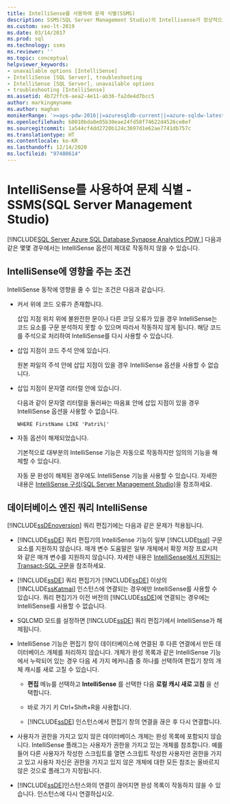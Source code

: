 ```yaml
---
title: IntelliSense를 사용하여 문제 식별(SSMS)
description: SSMS(SQL Server Management Studio)의 Intellisense가 정상적으로 작동하지 않는 경우에 대해 알아봅니다.
ms.custom: seo-lt-2019
ms.date: 03/14/2017
ms.prod: sql
ms.technology: ssms
ms.reviewer: ''
ms.topic: conceptual
helpviewer_keywords:
- unavailable options [IntelliSense]
- IntelliSense [SQL Server], troubleshooting
- IntelliSense [SQL Server], unavailable options
- troubleshooting [IntelliSense]
ms.assetid: 4b72ffc6-aea2-4e11-ab36-fa2de4d7bcc5
author: markingmyname
ms.author: maghan
monikerRange: '>=aps-pdw-2016||=azuresqldb-current||=azure-sqldw-latest||>=sql-server-2016||>=sql-server-linux-2017||=azuresqldb-mi-current'
ms.openlocfilehash: b8010bda8e05b30eae24fd58f74622d4526ce8ef
ms.sourcegitcommit: 1a544cf4dd2720b124c3697d1e62ae7741db757c
ms.translationtype: HT
ms.contentlocale: ko-KR
ms.lasthandoff: 12/14/2020
ms.locfileid: "97480614"
---
```

# <a name="identify-issues-with-intellisense---sql-server-management-studio-ssms"></a>IntelliSense를 사용하여 문제 식별 - SSMS(SQL Server Management Studio)
[!INCLUDE[SQL Server Azure SQL Database Synapse Analytics PDW ](../../includes/applies-to-version/sql-asdb-asdbmi-asa-pdw.md)]
  다음과 같은 몇몇 경우에서는 IntelliSense 옵션이 제대로 작동하지 않을 수 있습니다.  
  
## <a name="conditions-that-affect-intellisense"></a>IntelliSense에 영향을 주는 조건  
 IntelliSense 동작에 영향을 줄 수 있는 조건은 다음과 같습니다.  
  
-   커서 위에 코드 오류가 존재합니다.  
  
     삽입 지점 위치 위에 불완전한 문이나 다른 코딩 오류가 있을 경우 IntelliSense는 코드 요소를 구문 분석하지 못할 수 있으며 따라서 작동하지 않게 됩니다. 해당 코드를 주석으로 처리하여 IntelliSense를 다시 사용할 수 있습니다.  
  
-   삽입 지점이 코드 주석 안에 있습니다.  
  
     원본 파일의 주석 안에 삽입 지점이 있을 경우 IntelliSense 옵션을 사용할 수 없습니다.  
  
-   삽입 지점이 문자열 리터럴 안에 있습니다.  
  
     다음과 같이 문자열 리터럴을 둘러싸는 따옴표 안에 삽입 지점이 있을 경우 IntelliSense 옵션을 사용할 수 없습니다.  
  
     `WHERE FirstName LIKE 'Patri%|'`  
  
-   자동 옵션이 해제되었습니다.  
  
     기본적으로 대부분의 IntelliSense 기능은 자동으로 작동하지만 임의의 기능을 해제할 수 있습니다.  
  
     자동 문 완성이 해제된 경우에도 IntelliSense 기능을 사용할 수 있습니다. 자세한 내용은 [IntelliSense 구성&#40;SQL Server Management Studio&#41;](./configure-intellisense-sql-server-management-studio.md)을 참조하세요.  
  
## <a name="database-engine-query-intellisense"></a>데이터베이스 엔진 쿼리 IntelliSense  
 [!INCLUDE[ssDEnoversion](../../includes/ssdenoversion-md.md)] 쿼리 편집기에는 다음과 같은 문제가 적용됩니다.  
  
-   [!INCLUDE[ssDE](../../includes/ssde-md.md)] 쿼리 편집기의 IntelliSense 기능이 일부 [!INCLUDE[tsql](../../includes/tsql-md.md)] 구문 요소를 지원하지 않습니다. 매개 변수 도움말은 일부 개체에서 확장 저장 프로시저와 같은 매개 변수를 지원하지 않습니다. 자세한 내용은 [IntelliSense에서 지원되는 Transact-SQL 구문](./transact-sql-syntax-supported-by-intellisense.md)을 참조하세요.  
  
-   [!INCLUDE[ssDE](../../includes/ssde-md.md)] 쿼리 편집기가 [!INCLUDE[ssDE](../../includes/ssde-md.md)] 이상의 [!INCLUDE[ssKatmai](../../includes/sskatmai-md.md)] 인스턴스에 연결되는 경우에만 IntelliSense를 사용할 수 있습니다. 쿼리 편집기가 이전 버전의 [!INCLUDE[ssDE](../../includes/ssde-md.md)]에 연결되는 경우에는 IntelliSense를 사용할 수 없습니다.  
  
-   SQLCMD 모드를 설정하면 [!INCLUDE[ssDE](../../includes/ssde-md.md)] 쿼리 편집기에서 IntelliSense가 해제됩니다.  
  
-   IntelliSense 기능은 편집기 창이 데이터베이스에 연결된 후 다른 연결에서 만든 데이터베이스 개체를 처리하지 않습니다. 개체가 완성 목록과 같은 IntelliSense 기능에서 누락되어 있는 경우 다음 세 가지 메커니즘 중 하나를 선택하여 편집기 창의 개체 캐시를 새로 고칠 수 있습니다.  
  
    -   **편집** 메뉴를 선택하고 **IntelliSense** 를 선택한 다음 **로컬 캐시 새로 고침** 을 선택합니다.  
  
    -   바로 가기 키 Ctrl+Shift+R을 사용합니다.  
  
    -   [!INCLUDE[ssDE](../../includes/ssde-md.md)] 인스턴스에서 편집기 창의 연결을 끊은 후 다시 연결합니다.  
  
-   사용자가 권한을 가지고 있지 않은 데이터베이스 개체는 완성 목록에 포함되지 않습니다. IntelliSense 플래그는 사용자가 권한을 가지고 있는 개체를 참조합니다. 예를 들어 다른 사용자가 작성한 스크립트를 열면 스크립트 작성한 사용자만 권한을 가지고 있고 사용자 자신은 권한을 가지고 있지 않은 개체에 대한 모든 참조는 올바르지 않은 것으로 플래그가 지정됩니다.  
  
-   [!INCLUDE[ssDE](../../includes/ssde-md.md)]인스턴스와의 연결이 끊어지면 완성 목록이 작동하지 않을 수 있습니다. 인스턴스에 다시 연결하십시오.  
  
